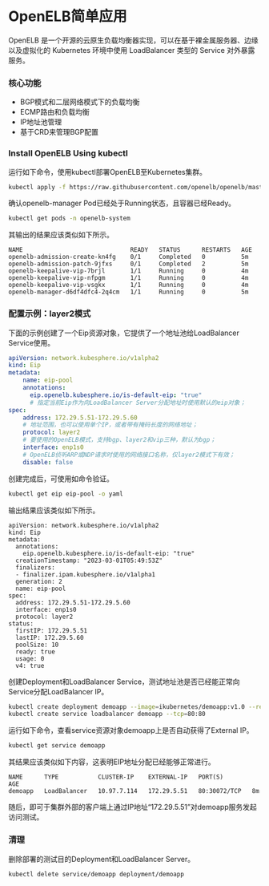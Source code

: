 # OpenELB简单应用

OpenELB 是一个开源的云原生负载均衡器实现，可以在基于裸金属服务器、边缘以及虚拟化的 Kubernetes 环境中使用 LoadBalancer 类型的 Service 对外暴露服务。

### 核心功能

- BGP模式和二层网络模式下的负载均衡
- ECMP路由和负载均衡
- IP地址池管理
- 基于CRD来管理BGP配置

### Install OpenELB Using kubectl

运行如下命令，使用kubectl部署OpenELB至Kubernetes集群。

```bash
kubectl apply -f https://raw.githubusercontent.com/openelb/openelb/master/deploy/openelb.yaml
```

确认openelb-manager Pod已经处于Running状态，且容器已经Ready。

```bash
kubectl get pods -n openelb-system
```

其输出的结果应该类似如下所示。

```
NAME                              READY   STATUS      RESTARTS   AGE
openelb-admission-create-kn4fg    0/1     Completed   0          5m
openelb-admission-patch-9jfxs     0/1     Completed   2          5m
openelb-keepalive-vip-7brjl       1/1     Running     0          4m
openelb-keepalive-vip-nfpgm       1/1     Running     0          4m
openelb-keepalive-vip-vsgkx       1/1     Running     0          4m
openelb-manager-d6df4dfc4-2q4cm   1/1     Running     0          5m
```

### 配置示例：layer2模式

下面的示例创建了一个Eip资源对象，它提供了一个地址池给LoadBalancer Service使用。

```yaml
apiVersion: network.kubesphere.io/v1alpha2
kind: Eip
metadata:
    name: eip-pool
    annotations:
      eip.openelb.kubesphere.io/is-default-eip: "true"
      # 指定当前Eip作为向LoadBalancer Server分配地址时使用默认的eip对象；
spec:
    address: 172.29.5.51-172.29.5.60
    # 地址范围，也可以使用单个IP，或者带有掩码长度的网络地址；
    protocol: layer2
    # 要使用的OpenELB模式，支持bgp、layer2和vip三种，默认为bgp；
    interface: enp1s0
    # OpenELB侦听ARP或NDP请求时使用的网络接口名称，仅layer2模式下有效；
    disable: false
```

创建完成后，可使用如命令验证。

```bash
kubectl get eip eip-pool -o yaml
```

输出结果应该类似如下所示。

```
apiVersion: network.kubesphere.io/v1alpha2
kind: Eip
metadata:
  annotations:
    eip.openelb.kubesphere.io/is-default-eip: "true"
  creationTimestamp: "2023-03-01T05:49:53Z"
  finalizers:
  - finalizer.ipam.kubesphere.io/v1alpha1
  generation: 2
  name: eip-pool
spec:
  address: 172.29.5.51-172.29.5.60
  interface: enp1s0
  protocol: layer2
status:
  firstIP: 172.29.5.51
  lastIP: 172.29.5.60
  poolSize: 10
  ready: true
  usage: 0
  v4: true
```

创建Deployment和LoadBalancer Service，测试地址池是否已经能正常向Service分配LoadBalancer IP。

```bash
kubectl create deployment demoapp --image=ikubernetes/demoapp:v1.0 --replicas=2
kubectl create service loadbalancer demoapp --tcp=80:80
```

运行如下命令，查看service资源对象demoapp上是否自动获得了External IP。

```bash
kubectl get service demoapp
```

其结果应该类似如下内容，这表明EIP地址分配已经能够正常进行。

```
NAME      TYPE           CLUSTER-IP    EXTERNAL-IP   PORT(S)        AGE
demoapp   LoadBalancer   10.97.7.114   172.29.5.51   80:30072/TCP   8m
```

随后，即可于集群外部的客户端上通过IP地址“172.29.5.51”对demoapp服务发起访问测试。

### 清理

删除部署的测试目的Deployment和LoadBalancer Server。

```bash
kubectl delete service/demoapp deployment/demoapp
```

